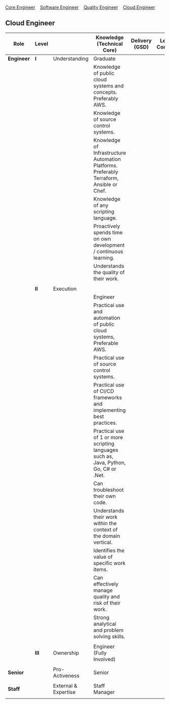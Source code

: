 
[Core Engineer](index)&nbsp;&nbsp;&nbsp;&nbsp;[Software Engineer](software)&nbsp;&nbsp;&nbsp;&nbsp;[Quality Engineer](quality)&nbsp;&nbsp;&nbsp;&nbsp;[Cloud Engineer](cloud)

## Cloud Engineer

| Role         | Level   |                      | Knowledge (Technical Core)                                                               | Delivery (GSD) | Leadership & Communication |
| ------------ | ------- | -------------------- | ---------------------------------------------------------------------------------------- | -------------- | -------------------------- |
| **Engineer** | **I**   | Understanding        | Graduate                                                                                 |                |
|              |         |                      | Knowledge of public cloud systems and concepts.  Preferably AWS.                         |                |                            |
|              |         |                      | Knowledge of source control systems.                                                     |                |                            |
|              |         |                      | Knowledge of Infrastructure Automation Platforms. Preferably Terraform, Ansible or Chef. |                |                            |
|              |         |                      | Knowledge of any scripting language.                                                     |                |                            |
|              |         |                      | Proactively spends time on own development / continuous learning.                        |                |                            |
|              |         |                      | Understands the quality of their work.                                                   |                |                            |
|              |         |                      |                                                                                          |                |                            |
|              | **II**  | Execution            |                                                                                          |                |                            |
|              |         |                      | Engineer                                                                                 |                |                            |
|              |         |                      | Practical use and automation of public cloud systems, Preferable AWS.                    |                |                            |
|              |         |                      | Practical use of source control systems.                                                 |                |                            |
|              |         |                      | Practical use of CI/CD frameworks and implementing best practices.                       |                |                            |
|              |         |                      | Practical use of 1 or more scripting languages such as, Java, Python, Go, C# or .Net.    |                |                            |
|              |         |                      | Can troubleshoot their own code.                                                         |                |                            |
|              |         |                      | Understands their work within the context of the domain vertical.                        |                |                            |
|              |         |                      | Identifies the value of specific work items.                                             |                |                            |
|              |         |                      | Can effectively manage quality and risk of their work.                                   |                |                            |
|              |         |                      | Strong analytical and problem solving skills.                                            |                |                            |
|              |         |                      |                                                                                          |                |                            |
|              | **III** | Ownership            | Engineer (Fully Involved)                                                                |                |                            |
|              |         |                      |                                                                                          |                |                            |
| **Senior**   |         | Pro-Activeness       | Senior                                                                                   |                |                            |
|              |         |                      |                                                                                          |                |                            |
| **Staff**    |         | External & Expertise | Staff Manager                                                                            |                |                            |
|              |         |                      |                                                                                          |                |                            |
